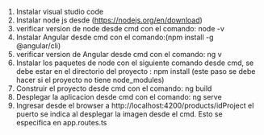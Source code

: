 1. Instalar visual studio code
2. Instalar node js desde (https://nodejs.org/en/download)
3. verificar version de node desde cmd con el comando: node -v
4. Instalar Angular desde cmd con el comando:(npm install -g @angular/cli)
5. verificar version de Angular desde cmd con el comando: ng v
6. Instalar los paquetes de node con el siguiente comando desde cmd, se debe estar en el directorio del proyecto : npm install (este paso se debe hacer si el proyecto no tiene node_modules)
7. Construir el proyecto desde cmd con el comando: ng build
8. Desplegar la aplicacion desde cmd con el comando: ng serve
9. Ingresar desde el browser a http://localhost:4200/products/idProject el puerto se indica al desplegar la imagen desde el cmd. Esto se especifica en app.routes.ts
